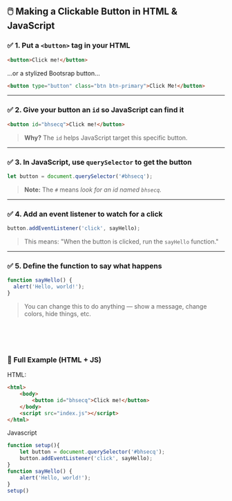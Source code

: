 
## 🖱️ Making a Clickable Button in HTML & JavaScript



### ✅ 1. Put a `<button>` tag in your HTML

```html
<button>Click me!</button>
```

...or a stylized Bootsrap button...

```html
<button type="button" class="btn btn-primary">Click Me!</button>
```

---

### ✅ 2. Give your button an `id` so JavaScript can find it

```html
<button id="bhsecq">Click me!</button>
```

> **Why?** The `id` helps JavaScript target this specific button.

---

### ✅ 3. In JavaScript, use `querySelector` to get the button

```js
let button = document.querySelector('#bhsecq');
```

> **Note:** The `#` means *look for an id named `bhsecq`.*

---

### ✅ 4. Add an event listener to watch for a click

```js
button.addEventListener('click', sayHello);
```

> This means: "When the button is clicked, run the `sayHello` function."

---

### ✅ 5. Define the function to say what happens

```js
function sayHello() {
  alert('Hello, world!');
}
```

> You can change this to do anything — show a message, change colors, hide things, etc.

<br><br><br>
### 🧠 Full Example (HTML + JS)

HTML:

```html
<html>
    <body>
        <button id="bhsecq">Click me!</button>
    </body>
    <script src="index.js"></script>
</html>
```

Javascript
```js
function setup(){
    let button = document.querySelector('#bhsecq');
    button.addEventListener('click', sayHello);
}
function sayHello() {
    alert('Hello, world!');
}
setup()
```


